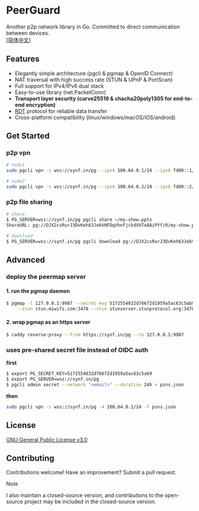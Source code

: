 # PeerGuard

Another p2p network library in Go. Committed to direct communication between devices.  
[[简体中文]](https://github.com/rkonfj/peerguard/blob/main/README_zh_CN.md)
## Features
- Elegantly simple architecture (pgcli & pgmap & OpenID Connect)
- NAT traversal with high success rate (STUN & UPnP & PortScan)
- Full support for IPv4/IPv6 dual stack
- Easy-to-use library (net.PacketConn) 
- **Transport layer security (curve25519 & chacha20poly1305 for end-to-end encryption)**
- [RDT](https://github.com/rkonfj/peerguard/tree/main/rdt) protocol for reliable data transfer  
- Cross-platform compatibility (linux/windows/macOS/iOS/android)

## Get Started
### p2p vpn
```sh
# node1
sudo pgcli vpn -s wss://synf.in/pg --ipv4 100.64.0.1/24 --ipv6 fd00::1/64
```
```sh
# node2
sudo pgcli vpn -s wss://synf.in/pg --ipv4 100.64.0.2/24 --ipv6 fd00::2/64
```
### p2p file sharing
```sh
# share
$ PG_SERVER=wss://synf.in/pg pgcli share ~/my-show.pptx
ShareURL: pg://DJX2csRurJ3DvKeh63JebVHFDqVhnFjckdVhToAAiPYf/0/my-show.pptx
```
```sh
# download
$ PG_SERVER=wss://synf.in/pg pgcli download pg://DJX2csRurJ3DvKeh63JebVHFDqVhnFjckdVhToAAiPYf/0/my-show.pptx
```

## Advanced
### deploy the peermap server
#### 1. run the pgmap daemon
```sh
$ pgmap -l 127.0.0.1:9987 --secret-key 5172554832d76672d1959a5ac63c5ab9 \
    --stun stun.miwifi.com:3478 --stun stunserver.stunprotocol.org:3478
```

#### 2. wrap pgmap as an https server
```sh
$ caddy reverse-proxy --from https://synf.in/pg --to 127.0.0.1:9987
```
### uses pre-shared secret file instead of OIDC auth 
**first**
```sh
$ export PG_SECRET_KEY=5172554832d76672d1959a5ac63c5ab9
$ export PG_SERVER=wss://synf.in/pg
$ pgcli admin secret --network "<email>" --duration 24h > psns.json
```
**then**
```sh
sudo pgcli vpn -s wss://synf.in/pg -4 100.64.0.1/24 -f psns.json
```
## License
[GNU General Public License v3.0](https://github.com/rkonfj/peerguard/blob/main/LICENSE)

## Contributing
Contributions welcome! Have an improvement? Submit a pull request. 
> [!NOTE]
> I also maintain a closed-source version, and contributions to the open-source project may be included in the closed-source version.

